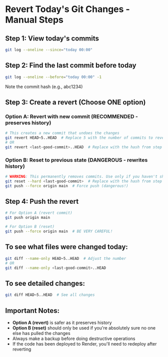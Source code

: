 # Revert Today's Git Changes - Manual Steps

## Step 1: View today's commits
```bash
git log --oneline --since="today 00:00"
```

## Step 2: Find the last commit before today
```bash
git log --oneline --before="today 00:00" -1
```
Note the commit hash (e.g., abc1234)

## Step 3: Create a revert (Choose ONE option)

### Option A: Revert with new commit (RECOMMENDED - preserves history)
```bash
# This creates a new commit that undoes the changes
git revert HEAD~5..HEAD  # Replace 5 with the number of commits to revert
# OR
git revert <last-good-commit>..HEAD  # Replace with the hash from step 2
```

### Option B: Reset to previous state (DANGEROUS - rewrites history)
```bash
# WARNING: This permanently removes commits. Use only if you haven't shared the code
git reset --hard <last-good-commit>  # Replace with the hash from step 2
git push --force origin main  # Force push (dangerous!)
```

## Step 4: Push the revert
```bash
# For Option A (revert commit)
git push origin main

# For Option B (reset)
git push --force origin main  # BE VERY CAREFUL!
```

## To see what files were changed today:
```bash
git diff --name-only HEAD~5..HEAD  # Adjust the number
# OR
git diff --name-only <last-good-commit>..HEAD
```

## To see detailed changes:
```bash
git diff HEAD~5..HEAD  # See all changes
```

## Important Notes:
- **Option A (revert)** is safer as it preserves history
- **Option B (reset)** should only be used if you're absolutely sure no one else has pulled the changes
- Always make a backup before doing destructive operations
- If the code has been deployed to Render, you'll need to redeploy after reverting
